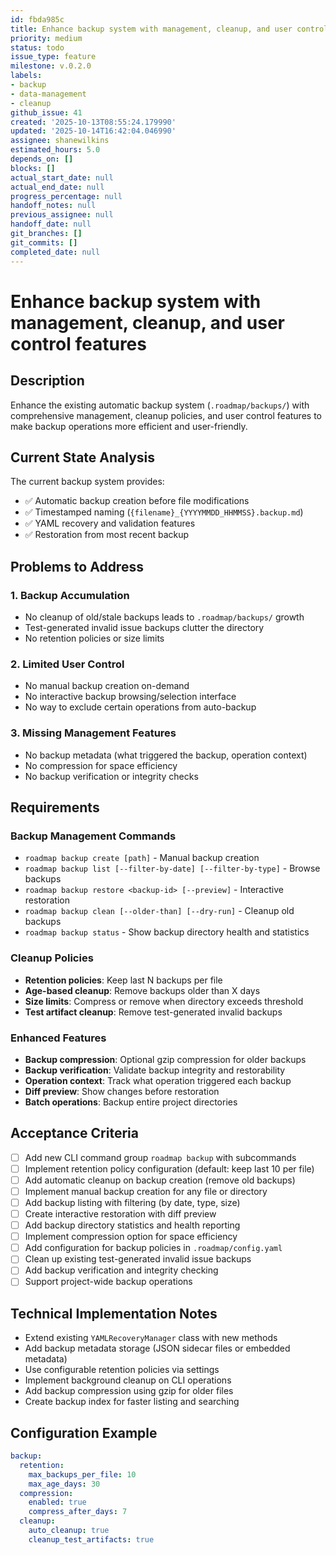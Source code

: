 ```yaml
---
id: fbda985c
title: Enhance backup system with management, cleanup, and user control features
priority: medium
status: todo
issue_type: feature
milestone: v.0.2.0
labels:
- backup
- data-management
- cleanup
github_issue: 41
created: '2025-10-13T08:55:24.179990'
updated: '2025-10-14T16:42:04.046990'
assignee: shanewilkins
estimated_hours: 5.0
depends_on: []
blocks: []
actual_start_date: null
actual_end_date: null
progress_percentage: null
handoff_notes: null
previous_assignee: null
handoff_date: null
git_branches: []
git_commits: []
completed_date: null
---
```


# Enhance backup system with management, cleanup, and user control features

## Description

Enhance the existing automatic backup system (`.roadmap/backups/`) with comprehensive management, cleanup policies, and user control features to make backup operations more efficient and user-friendly.

## Current State Analysis

The current backup system provides:
- ✅ Automatic backup creation before file modifications
- ✅ Timestamped naming (`{filename}_{YYYYMMDD_HHMMSS}.backup.md`)
- ✅ YAML recovery and validation features
- ✅ Restoration from most recent backup

## Problems to Address

### 1. **Backup Accumulation**
- No cleanup of old/stale backups leads to `.roadmap/backups/` growth
- Test-generated invalid issue backups clutter the directory
- No retention policies or size limits

### 2. **Limited User Control**
- No manual backup creation on-demand
- No interactive backup browsing/selection interface
- No way to exclude certain operations from auto-backup

### 3. **Missing Management Features**
- No backup metadata (what triggered the backup, operation context)
- No compression for space efficiency
- No backup verification or integrity checks

## Requirements

### Backup Management Commands
- `roadmap backup create [path]` - Manual backup creation
- `roadmap backup list [--filter-by-date] [--filter-by-type]` - Browse backups
- `roadmap backup restore <backup-id> [--preview]` - Interactive restoration
- `roadmap backup clean [--older-than] [--dry-run]` - Cleanup old backups
- `roadmap backup status` - Show backup directory health and statistics

### Cleanup Policies
- **Retention policies**: Keep last N backups per file
- **Age-based cleanup**: Remove backups older than X days
- **Size limits**: Compress or remove when directory exceeds threshold
- **Test artifact cleanup**: Remove test-generated invalid backups

### Enhanced Features
- **Backup compression**: Optional gzip compression for older backups
- **Backup verification**: Validate backup integrity and restorability
- **Operation context**: Track what operation triggered each backup
- **Diff preview**: Show changes before restoration
- **Batch operations**: Backup entire project directories

## Acceptance Criteria

- [ ] Add new CLI command group `roadmap backup` with subcommands
- [ ] Implement retention policy configuration (default: keep last 10 per file)
- [ ] Add automatic cleanup on backup creation (remove old backups)
- [ ] Implement manual backup creation for any file or directory
- [ ] Add backup listing with filtering (by date, type, size)
- [ ] Create interactive restoration with diff preview
- [ ] Add backup directory statistics and health reporting
- [ ] Implement compression option for space efficiency
- [ ] Add configuration for backup policies in `.roadmap/config.yaml`
- [ ] Clean up existing test-generated invalid issue backups
- [ ] Add backup verification and integrity checking
- [ ] Support project-wide backup operations

## Technical Implementation Notes

- Extend existing `YAMLRecoveryManager` class with new methods
- Add backup metadata storage (JSON sidecar files or embedded metadata)
- Use configurable retention policies via settings
- Implement background cleanup on CLI operations
- Add backup compression using gzip for older files
- Create backup index for faster listing and searching

## Configuration Example
```yaml
backup:
  retention:
    max_backups_per_file: 10
    max_age_days: 30
  compression:
    enabled: true
    compress_after_days: 7
  cleanup:
    auto_cleanup: true
    cleanup_test_artifacts: true
```